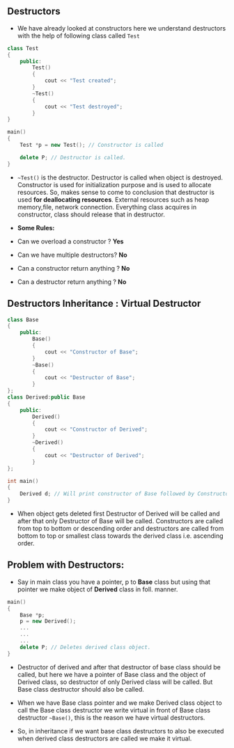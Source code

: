 ## Destructors

- We have already looked at constructors here we understand destructors with the help of following class called `Test`

```cpp
class Test
{
    public:
        Test()
        {
            cout << "Test created";
        }
        ~Test()
        {
            cout << "Test destroyed";
        }
}

main()
{
    Test *p = new Test(); // Constructor is called

    delete P; // Destructor is called.
}
```

- `~Test()`  is the destructor. Destructor is called when object is destroyed. Constructor is used for initialization purpose and is used to allocate resources. So, makes sense to come to conclusion that destructor is used **for deallocating resources**. External resources such as heap memory,file, network connection. Everything class acquires in constructor, class should release that in destructor.

- **Some Rules:** 
- Can we overload a constructor ? **Yes**
- Can we have multiple destructors? **No**
- Can a constructor return anything ? **No**
- Can a destructor return anything ? **No**

## Destructors Inheritance : Virtual Destructor

```cpp
class Base
{
    public:
        Base()
        {
            cout << "Constructor of Base";
        }
        ~Base()
        {
            cout << "Destructor of Base";
        }
};
class Derived:public Base
{
    public:
        Derived()
        {
            cout << "Constructor of Derived";
        }
        ~Derived()
        {
            cout << "Destructor of Derived";
        }
};

int main()
{
    Derived d; // Will print constructor of Base followed by Constructor of Derived
}
```

- When object gets deleted first Destructor of Derived will be called and after that only Destructor of Base will be called. Constructors are called from top to bottom or descending order and destructors are called from bottom to top or smallest class towards the derived class i.e. ascending order.

## Problem with Destructors:

- Say in main class you have a pointer, p to **Base** class but using that pointer we make object of **Derived** class in foll. manner.

```cpp
main()
{
    Base *p;
    p = new Derived();
    ...
    ...
    ...
    delete P; // Deletes derived class object.
}
```

- Destructor of derived and after that destructor of base class should be called, but here we have a pointer of Base class and the object of Derived class, so destructor of only Derived class will be called. But Base class destructor should also be called.

- When we have Base class pointer and we make Derived class object to call the Base class destructor we write virtual in front of Base class destructor `~Base()`, this is the reason we have virtual destructors.

- So, in inheritance if we want base class destructors to also be executed when derived class destructors are called we make it virtual.
